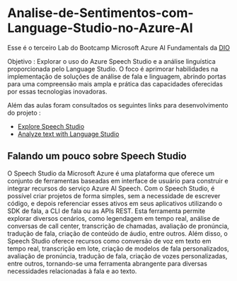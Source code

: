 # Analise-de-Sentimentos-com-Language-Studio-no-Azure-AI

Esse é o terceiro Lab do Bootcamp Microsoft Azure AI Fundamentals da [DIO](https://www.dio.me/)

Objetivo : Explorar o uso do Azure Speech Studio e a análise linguística proporcionada pelo Language Studio.
           O foco é  aprimorar  habilidades na implementação de soluções de análise de fala e linguagem, abrindo portas para uma compreensão mais ampla e prática das capacidades 
           oferecidas por essas tecnologias inovadoras.

Além das aulas foram consultados os seguintes links  para desenvolvimento do projeto :

  * [Explore Speech Studio](https://microsoftlearning.github.io/mslearn-ai-fundamentals/Instructions/Labs/09-speech.html)
  * [Analyze text with Language Studio](https://microsoftlearning.github.io/mslearn-ai-fundamentals/Instructions/Labs/06-text-analysis.html)
           



## Falando um pouco sobre Speech Studio

O Speech Studio da Microsoft Azure é uma plataforma que oferece um conjunto de ferramentas baseadas em interface de usuário para construir e integrar recursos do serviço Azure AI Speech. Com o Speech Studio, é possível criar projetos de forma simples, sem a necessidade de escrever código, e depois referenciar esses ativos em seus aplicativos utilizando o SDK de fala, a CLI de fala ou as APIs REST. Esta ferramenta permite explorar diversos cenários, como legendagem em tempo real, análise de conversas de call center, transcrição de chamadas, avaliação de pronúncia, tradução de fala, criação de conteúdo de áudio, entre outros. Além disso, o Speech Studio oferece recursos como conversão de voz em texto em tempo real, transcrição em lote, criação de modelos de fala personalizados, avaliação de pronúncia, tradução de fala, criação de vozes personalizadas, entre outros, tornando-se uma ferramenta abrangente para diversas necessidades relacionadas à fala e ao texto.




           

